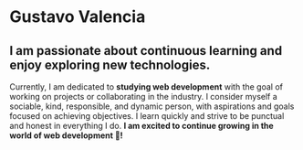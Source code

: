 # Gustavo Valencia
## I am passionate about continuous learning and enjoy exploring new technologies. 
Currently, I am dedicated to **studying web development** with the goal of working on projects or collaborating in the industry. I consider myself a sociable, kind, responsible, and dynamic person, with aspirations and goals focused on achieving objectives. I learn quickly and strive to be punctual and honest in everything I do. **I am excited to continue growing in the world of web development 🤍!**

<!-- # Gustavo Valencia 
## Soy un apasionado del aprendizaje constante y me encanta explorar nuevas tecnologías. 
Actualmente, me dedico a **estudiar el desarrollo web** con el objetivo de **trabajar** en proyectos o colaborar en la industria. Me considero una persona sociable, amable, responsable y dinámica, con aspiraciones y metas enfocadas en el logro de objetivos. Aprendo rápidamente y me esfuerzo por cumplir con puntualidad y honestidad en todo lo que hago. **¡¡Estoy entusiasmado por seguir creciendo en el mundo del desarrollo web🤍!!** -->
